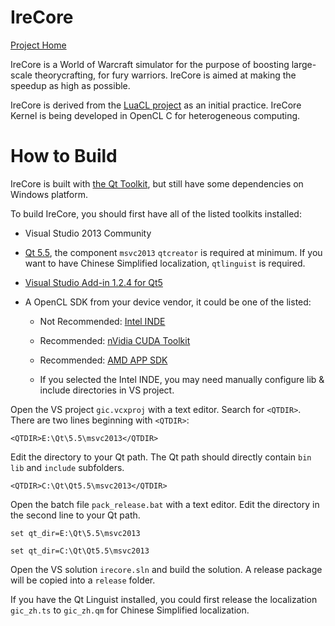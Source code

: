 # IreCore
[Project Home](http://sim.aean.net)

IreCore is a World of Warcraft simulator for the purpose of boosting large-scale theorycrafting, for fury warriors. IreCore is aimed at making the speedup as high as possible. 

IreCore is derived from the [LuaCL project](https://github.com/llxibo/LuaCL) as an initial practice. IreCore Kernel is being developed in OpenCL C for heterogeneous computing.

# How to Build
IreCore is built with [the Qt Toolkit](http://qt.io), but still have some dependencies on Windows platform.

To build IreCore, you should first have all of the listed toolkits installed:

* Visual Studio 2013 Community

* [Qt 5.5](http://www.qt.io/download-open-source/), the component `msvc2013` `qtcreator` is required at minimum. If you want to have Chinese Simplified localization, `qtlinguist` is required.

* [Visual Studio Add-in 1.2.4 for Qt5](http://www.qt.io/download-open-source/#section-7)

* A OpenCL SDK from your device vendor, it could be one of the listed:

    * Not Recommended: [Intel INDE](https://software.intel.com/en-us/intel-inde)

    * Recommended: [nVidia CUDA Toolkit](https://developer.nvidia.com/cuda-downloads)

    * Recommended: [AMD APP SDK](http://developer.amd.com/tools-and-sdks/opencl-zone/amd-accelerated-parallel-processing-app-sdk/)

    * If you selected the Intel INDE, you may need manually configure lib & include directories in VS project.

Open the VS project `gic.vcxproj` with a text editor. Search for `<QTDIR>`. There are two lines beginning with `<QTDIR>`:

`<QTDIR>E:\Qt\5.5\msvc2013</QTDIR>`

Edit the directory to your Qt path. The Qt path should directly contain `bin` `lib` and `include` subfolders.

`<QTDIR>C:\Qt\Qt5.5\msvc2013</QTDIR>`

Open the batch file `pack_release.bat` with a text editor. Edit the directory in the second line to your Qt path.

`set qt_dir=E:\Qt\5.5\msvc2013`

`set qt_dir=C:\Qt\Qt5.5\msvc2013`

Open the VS solution `irecore.sln` and build the solution. A release package will be copied into a `release` folder.

If you have the Qt Linguist installed, you could first release the localization `gic_zh.ts` to `gic_zh.qm` for Chinese Simplified localization.